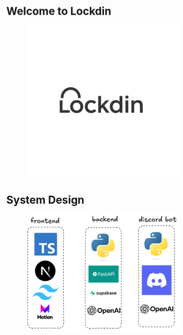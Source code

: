 # Welcome to Lockdin

<div align="center">
  <img src="lockedins.jpg" alt="Lockdin Logo" width="400" />
</div>


# System Design

<div align="center">
    <img src="system_design.png" alt="Lockdin Logo" width="400" />

</div>